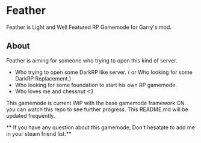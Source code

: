 Feather
=========

Feather is Light and Well Featured RP Gamemode for Garry's mod. 

About
--
Feather is aiming for someone who trying to open this kind of server.

- Who trying to open some DarkRP like server. ( or Who looking for some DarkRP Replacement.)
- Who looking for some foundation to start his own RP gamemode.
- Who loves me and chessnut <3

This gamemode is current WiP with the base gamemode framework CN. you can watch this repo to see further progress.
This README.md will be updated frequently.

** If you have any question about this gamemode, Don't hesatate to add me in your steam friend list.**
